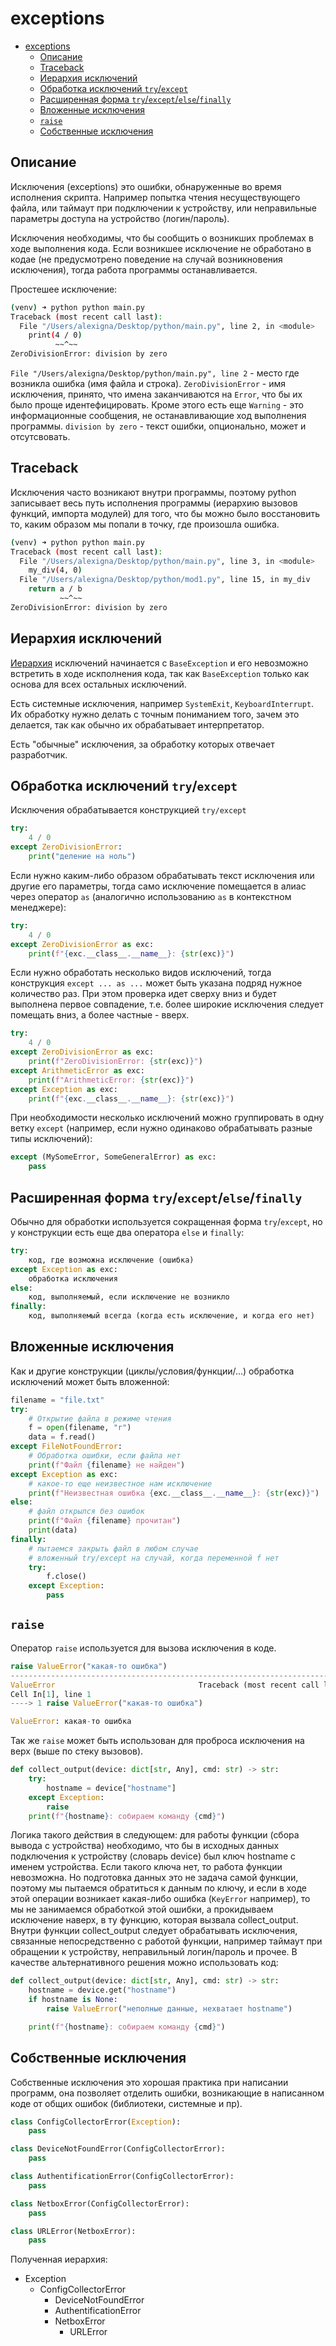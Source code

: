# exceptions

- [exceptions](#exceptions)
  - [Описание](#описание)
  - [Traceback](#traceback)
  - [Иерархия исключений](#иерархия-исключений)
  - [Обработка исключений `try`/`except`](#обработка-исключений-tryexcept)
  - [Расширенная форма `try`/`except`/`else`/`finally`](#расширенная-форма-tryexceptelsefinally)
  - [Вложенные исключения](#вложенные-исключения)
  - [`raise`](#raise)
  - [Собственные исключения](#собственные-исключения)

## Описание

Исключения (exceptions) это ошибки, обнаруженные во время исполнения скрипта. Например попытка чтения несуществующего файла, или таймаут при подключении к устройству, или неправильные параметры доступа на устройство (логин/пароль).

Исключения необходимы, что бы сообщить о возникших проблемах в ходе выполнения кода. Если возникшее исключение не обработано в кодае (не предусмотрено поведение на случай возникновения исключения), тогда работа программы останавливается.

Простешее исключение:

```bash
(venv) ➜ python python main.py 
Traceback (most recent call last):
  File "/Users/alexigna/Desktop/python/main.py", line 2, in <module>
    print(4 / 0)
          ~~^~~
ZeroDivisionError: division by zero
```

`File "/Users/alexigna/Desktop/python/main.py", line 2` - место где возникла ошибка (имя файла и строка).
`ZeroDivisionError` - имя исключения, принято, что имена заканчиваются на `Error`, что бы их было проще идентефицировать. Кроме этого есть еще `Warning` - это информационные сообщения, не останавливающие ход выполнения программы.
`division by zero` - текст ошибки, опционально, может и отсутсвовать.

## Traceback

Исключения часто возникают внутри программы, поэтому python записывает весь путь исполнения программы (иерархию вызовов функций, импорта модулей) для того, что бы можно было восстановить то, каким образом мы попали в точку, где произошла ошибка.

```bash
(venv) ➜ python python main.py
Traceback (most recent call last):
  File "/Users/alexigna/Desktop/python/main.py", line 3, in <module>
    my_div(4, 0)
  File "/Users/alexigna/Desktop/python/mod1.py", line 15, in my_div
    return a / b
           ~~^~~
ZeroDivisionError: division by zero
```

## Иерархия исключений

[Иерархия](https://docs.python.org/3/library/exceptions.html#exception-hierarchy) исключений начинается с `BaseException` и его невозможно встретить в ходе искполнения кода, так как `BaseException` только как основа для всех остальных исключений.

Есть системные исключения, например `SystemExit`, `KeyboardInterrupt`. Их обработку нужно делать с точным пониманием того, зачем это делается, так как обычно их обрабатывает интерпретатор.

Есть "обычные" исключения, за обработку которых отвечает разработчик.

## Обработка исключений `try`/`except`

Исключения обрабатывается конструкцией `try/except`

```python
try:
    4 / 0
except ZeroDivisionError:
    print("деление на ноль")
```

Если нужно каким-либо образом обрабатывать текст исключения или другие его параметры, тогда само исключение помещается в алиас через оператор `as` (аналогично использованию `as` в контекстном менеджере):

```python
try:
    4 / 0
except ZeroDivisionError as exc:
    print(f"{exc.__class__.__name__}: {str(exc)}")
```

Если нужно обработать несколько видов исключений, тогда конструкция `except ... as ...` может быть указана подряд нужное количество раз. При этом проверка идет сверху вниз и будет выполнена первое совпадение, т.е. более широкие исключения следует помещать вниз, а более частные - вверх.

```python
try:
    4 / 0
except ZeroDivisionError as exc:
    print(f"ZeroDivisionError: {str(exc)}")
except ArithmeticError as exc:
    print(f"ArithmeticError: {str(exc)}")
except Exception as exc:
    print(f"{exc.__class__.__name__}: {str(exc)}")
```

При необходимости несколько исключений можно группировать в одну ветку `except` (например, если нужно одинаково обрабатывать разные типы исключений):

```python
except (MySomeError, SomeGeneralError) as exc:
    pass
```

## Расширенная форма `try`/`except`/`else`/`finally`

Обычно для обработки используется сокращенная форма `try`/`except`, но у конструкции есть еще два оператора `else` и `finally`:

```python
try:
    код, где возможна исключение (ошибка)
except Exception as exc:
    обработка исключения
else:
    код, выполняемый, если исключение не возникло
finally:
    код, выполняемый всегда (когда есть исключение, и когда его нет)
```

## Вложенные исключения

Как и другие конструкции (циклы/условия/функции/...) обработка исключений может быть вложенной:

```python
filename = "file.txt"
try:
    # Открытие файла в режиме чтения
    f = open(filename, "r")
    data = f.read()
except FileNotFoundError:
    # Обработка ошибки, если файла нет
    print(f"Файл {filename} не найден")
except Exception as exc:
    # какое-то еще неизвестное нам исключение
    print(f"Неизвестная ошибка {exc.__class__.__name__}: {str(exc)}")
else:
    # файл открылся без ошибок
    print(f"Файл {filename} прочитан")
    print(data)
finally:
    # пытаемся закрыть файл в любом случае
    # вложенный try/except на случай, когда переменной f нет
    try:
        f.close()
    except Exception:
        pass
```

## `raise`

Оператор `raise` используется для вызова исключения в коде.

```python
raise ValueError("какая-то ошибка")
---------------------------------------------------------------------------
ValueError                                Traceback (most recent call last)
Cell In[1], line 1
----> 1 raise ValueError("какая-то ошибка")

ValueError: какая-то ошибка
```

Так же `raise` может быть использован для проброса исключения на верх (выше по стеку вызовов).

```python
def collect_output(device: dict[str, Any], cmd: str) -> str:
    try:
        hostname = device["hostname"]
    except Exception:
        raise
    print(f"{hostname}: собираем команду {cmd}")
```

Логика такого действия в следующем: для работы функции (сбора вывода с устройства) необходимо, что бы в исходных данных подключения к устройству (словарь device) был ключ hostname с именем устройства. Если такого ключа нет, то работа функции невозможна. Но подготовка данных это не задача самой функции, поэтому мы пытаемся обратиться к данным по ключу, и если в ходе этой операции возникает какая-либо ошибка (`KeyError` например), то мы не занимаемся обработкой этой ошибки, а прокидываем исключение наверх, в ту функцию, которая вызвала collect_output. Внутри функции collect_output следует обрабатывать исключения, связанные непосредственно с работой функции, например таймаут при обращении к устройству, неправильный логин/пароль и прочее. В качестве альтернативного решения можно использовать код:

```python
def collect_output(device: dict[str, Any], cmd: str) -> str:
    hostname = device.get("hostname")
    if hostname is None:
        raise ValueError("неполные данные, нехватает hostname")

    print(f"{hostname}: собираем команду {cmd}")
```

## Собственные исключения

Собственные исключения это хорошая практика при написании программ, она позволяет отделить ошибки, возникающие в написанном коде от общих ошибок (библиотеки, системные и пр).

```python
class ConfigCollectorError(Exception):
    pass

class DeviceNotFoundError(ConfigCollectorError):
    pass

class AuthentificationError(ConfigCollectorError):
    pass

class NetboxError(ConfigCollectorError):
    pass

class URLError(NetboxError):
    pass
```

Полученная иерархия:

- Exception
  - ConfigCollectorError
    - DeviceNotFoundError
    - AuthentificationError
    - NetboxError
      - URLError
